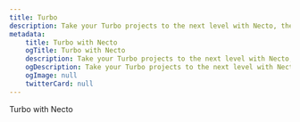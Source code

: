 ```yaml
---
title: Turbo
description: Take your Turbo projects to the next level with Necto, the versatile utility toolkit designed to enhance your development experience.
metadata: 
    title: Turbo with Necto
    ogTitle: Turbo with Necto
    description: Take your Turbo projects to the next level with Necto, the versatile utility toolkit designed to enhance your development experience.
    ogDescription: Take your Turbo projects to the next level with Necto, the versatile utility toolkit designed to enhance your development experience.
    ogImage: null
    twitterCard: null
---
```


Turbo with Necto
